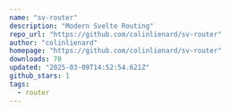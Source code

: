 ```yaml
---
name: "sv-router"
description: "Modern Svelte Routing"
repo_url: "https://github.com/colinlienard/sv-router"
author: "colinlienard"
homepage: "https://github.com/colinlienard/sv-router"
downloads: 70
updated: "2025-03-09T14:52:54.621Z"
github_stars: 1
tags: 
  - router
---
```

